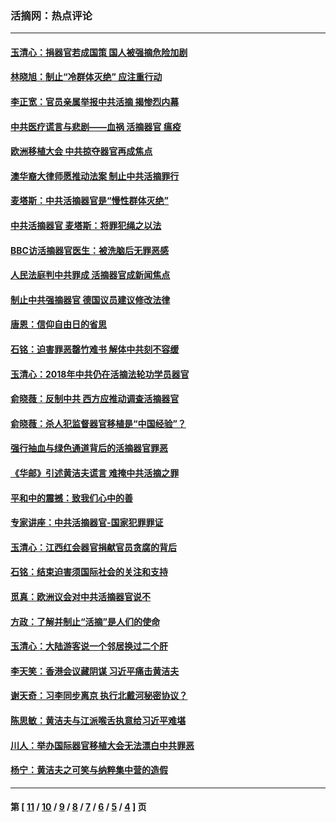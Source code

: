 ### 活摘网：热点评论
---
#### [玉清心：捐器官若成国策 国人被强摘危险加剧](../../pages/nf5879/n12802713.md?05150430) 
#### [林晓旭：制止“冷群体灭绝” 应注重行动](../../pages/nf5879/n12779736.md?05150430) 
#### [李正宽：官员亲属举报中共活摘 揭惨烈内幕](../../pages/nf5879/n12684490.md?05150430) 
#### [中共医疗谎言与悲剧——血祸 活摘器官 瘟疫](../../pages/nf5879/n12372103.md?05150430) 
#### [欧洲移植大会 中共掠夺器官再成焦点](../../pages/nf5879/n11538883.md?05150430) 
#### [澳华裔大律师愿推动法案 制止中共活摘罪行](../../pages/nf5879/n11377039.md?05150430) 
#### [麦塔斯：中共活摘器官是“慢性群体灭绝”](../../pages/nf5879/n11350529.md?05150430) 
#### [中共活摘器官 麦塔斯：将罪犯绳之以法](../../pages/nf5879/n11347973.md?05150430) 
#### [BBC访活摘器官医生：被洗脑后无罪恶感](../../pages/nf5879/n11335935.md?05150430) 
#### [人民法庭判中共罪成 活摘器官成新闻焦点](../../pages/nf5879/n11331578.md?05150430) 
#### [制止中共强摘器官 德国议员建议修改法律](../../pages/nf5879/n11249451.md?05150430) 
#### [唐恩：信仰自由日的省思](../../pages/nf5879/n11003525.md?05150430) 
#### [石铭：迫害罪恶罄竹难书  解体中共刻不容缓](../../pages/nf5879/n10942855.md?05150430) 
#### [玉清心：2018年中共仍在活摘法轮功学员器官](../../pages/nf5879/n10914646.md?05150430) 
#### [俞晓薇：反制中共 西方应推动调查活摘器官](../../pages/nf5879/n10794671.md?05150430) 
#### [俞晓薇：杀人犯监督器官移植是“中国经验”？](../../pages/nf5879/n10466427.md?05150430) 
#### [强行抽血与绿色通道背后的活摘器官罪恶](../../pages/nf5879/n10004708.md?05150430) 
#### [《华邮》引述黄洁夫谎言 难掩中共活摘之罪](../../pages/nf5879/n9642309.md?05150430) 
#### [平和中的震撼：致我们心中的善](../../pages/nf5879/n9021123.md?05150430) 
#### [专家讲座：中共活摘器官-国家犯罪罪证](../../pages/nf5879/n8828153.md?05150430) 
#### [玉清心：江西红会器官捐献官员贪腐的背后](../../pages/nf5879/n8522122.md?05150430) 
#### [石铭：结束迫害须国际社会的关注和支持](../../pages/nf5879/n8443497.md?05150430) 
#### [觅真：欧洲议会对中共活摘器官说不](../../pages/nf5879/n8337486.md?05150430) 
#### [方政：了解并制止“活摘”是人们的使命](../../pages/nf5879/n8329214.md?05150430) 
#### [玉清心：大陆游客说一个邻居换过二个肝](../../pages/nf5879/n8291404.md?05150430) 
#### [李天笑：香港会议藏阴谋 习近平痛击黄洁夫](../../pages/nf5879/n8241459.md?05150430) 
#### [谢天奇：习李同步离京 执行北戴河秘密协议？](../../pages/nf5879/n8230418.md?05150430) 
#### [陈思敏：黄洁夫与江派喉舌执意给习近平难堪](../../pages/nf5879/n8222166.md?05150430) 
#### [川人：举办国际器官移植大会无法漂白中共罪恶](../../pages/nf5879/n8221121.md?05150430) 
#### [杨宁：黄洁夫之可笑与纳粹集中营的造假](../../pages/nf5879/n8219897.md?05150430) 

---
#### 第 [ [11](./11.md?05150430) / [10](./10.md?05150430) / [9](./9.md?05150430) / [8](./8.md?05150430) / [7](./7.md?05150430) / [6](./6.md?05150430) / [5](./5.md?05150430) / [4](./4.md?05150430) ] 页
